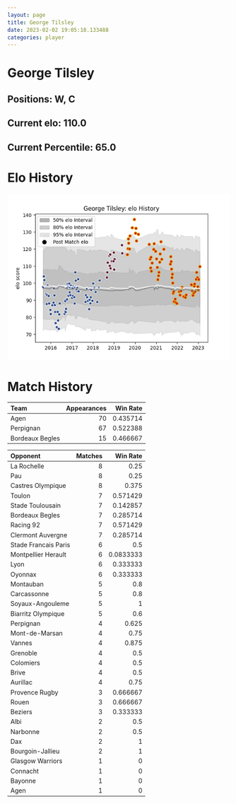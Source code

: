 ```yaml
---  
layout: page  
title: George Tilsley  
date: 2023-02-02 19:05:18.133488  
categories: player  
---
```

# George Tilsley

## Positions: W, C

## Current elo: 110.0

## Current Percentile: 65.0

# Elo History


![elo history](history_GeorgeTilsley.png)
# Match History


| Team            |   Appearances |   Win Rate |
|:----------------|--------------:|-----------:|
| Agen            |            70 |   0.435714 |
| Perpignan       |            67 |   0.522388 |
| Bordeaux Begles |            15 |   0.466667 |

| Opponent             |   Matches |   Win Rate |
|:---------------------|----------:|-----------:|
| La Rochelle          |         8 |  0.25      |
| Pau                  |         8 |  0.25      |
| Castres Olympique    |         8 |  0.375     |
| Toulon               |         7 |  0.571429  |
| Stade Toulousain     |         7 |  0.142857  |
| Bordeaux Begles      |         7 |  0.285714  |
| Racing 92            |         7 |  0.571429  |
| Clermont Auvergne    |         7 |  0.285714  |
| Stade Francais Paris |         6 |  0.5       |
| Montpellier Herault  |         6 |  0.0833333 |
| Lyon                 |         6 |  0.333333  |
| Oyonnax              |         6 |  0.333333  |
| Montauban            |         5 |  0.8       |
| Carcassonne          |         5 |  0.8       |
| Soyaux-Angouleme     |         5 |  1         |
| Biarritz Olympique   |         5 |  0.6       |
| Perpignan            |         4 |  0.625     |
| Mont-de-Marsan       |         4 |  0.75      |
| Vannes               |         4 |  0.875     |
| Grenoble             |         4 |  0.5       |
| Colomiers            |         4 |  0.5       |
| Brive                |         4 |  0.5       |
| Aurillac             |         4 |  0.75      |
| Provence Rugby       |         3 |  0.666667  |
| Rouen                |         3 |  0.666667  |
| Beziers              |         3 |  0.333333  |
| Albi                 |         2 |  0.5       |
| Narbonne             |         2 |  0.5       |
| Dax                  |         2 |  1         |
| Bourgoin-Jallieu     |         2 |  1         |
| Glasgow Warriors     |         1 |  0         |
| Connacht             |         1 |  0         |
| Bayonne              |         1 |  0         |
| Agen                 |         1 |  0         |